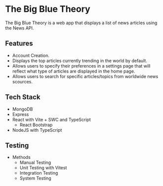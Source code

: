 # The Big Blue Theory

The Big Blue Theory is a web app that displays a list of news articles using the News API.

## Features

- Account Creation.
- Displays the top articles currently trending in the world by default.
- Allows users to specify their preferences in a settings page that will reflect what type of articles are displayed in the home page.
- Allows users to search for specific articles/topics from worldwide news scources.

## Tech Stack

- MongoDB
- Express
- React with Vite + SWC and TypeScript
  - React Bootstrap
- NodeJS with TypeScript

## Testing

- Methods
  - Manual Testing
  - Unit Testing with Vitest
  - Integration Testing
  - System Testing
